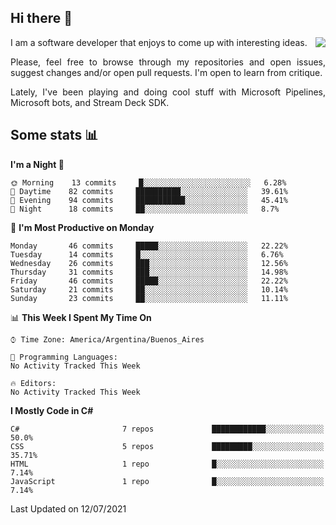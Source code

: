 ## Hi there :slightly_smiling_face:

<img src="https://github-readme-stats.vercel.app/api?username=victorgrycuk&show_icons=true&count_private=true&title_color=F7941E&icon_color=F7941E" align="right">

<p align="justify">
I am a software developer that enjoys to come up with interesting ideas.
<p/>

<p align= "justify">
Please, feel free to browse through my repositories and open issues, suggest changes and/or open pull requests. I'm open to learn from critique.
<p/>

<p align= "justify">
Lately, I've been playing and doing cool stuff with Microsoft Pipelines, Microsoft bots, and Stream Deck SDK.
<p/>

## Some stats :bar_chart:
<!--START_SECTION:waka-->
**I'm a Night 🦉** 

```text
🌞 Morning    13 commits     █░░░░░░░░░░░░░░░░░░░░░░░░   6.28% 
🌆 Daytime    82 commits     ██████████░░░░░░░░░░░░░░░   39.61% 
🌃 Evening    94 commits     ███████████░░░░░░░░░░░░░░   45.41% 
🌙 Night      18 commits     ██░░░░░░░░░░░░░░░░░░░░░░░   8.7%

```
📅 **I'm Most Productive on Monday** 

```text
Monday       46 commits     █████░░░░░░░░░░░░░░░░░░░░   22.22% 
Tuesday      14 commits     █░░░░░░░░░░░░░░░░░░░░░░░░   6.76% 
Wednesday    26 commits     ███░░░░░░░░░░░░░░░░░░░░░░   12.56% 
Thursday     31 commits     ███░░░░░░░░░░░░░░░░░░░░░░   14.98% 
Friday       46 commits     █████░░░░░░░░░░░░░░░░░░░░   22.22% 
Saturday     21 commits     ██░░░░░░░░░░░░░░░░░░░░░░░   10.14% 
Sunday       23 commits     ██░░░░░░░░░░░░░░░░░░░░░░░   11.11%

```


📊 **This Week I Spent My Time On** 

```text
⌚︎ Time Zone: America/Argentina/Buenos_Aires

💬 Programming Languages: 
No Activity Tracked This Week

🔥 Editors: 
No Activity Tracked This Week

```

**I Mostly Code in C#** 

```text
C#                       7 repos             ████████████░░░░░░░░░░░░░   50.0% 
CSS                      5 repos             █████████░░░░░░░░░░░░░░░░   35.71% 
HTML                     1 repo              █░░░░░░░░░░░░░░░░░░░░░░░░   7.14% 
JavaScript               1 repo              █░░░░░░░░░░░░░░░░░░░░░░░░   7.14%

```



 Last Updated on 12/07/2021
<!--END_SECTION:waka-->
